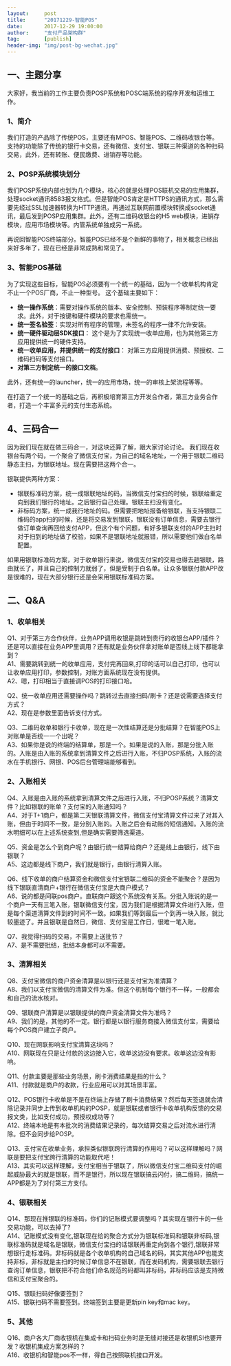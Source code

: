 ```yaml
---                                                                             
layout:     post                                                
title:      "20171229-智能POS"                                                                               
date:       2017-12-29 19:00:00                                                                               
author:     "支付产品架构群"                                          
tag:		[publish]                                    
header-img: "img/post-bg-wechat.jpg"                                         
---  
```


## 一、主题分享

大家好，我当前的工作主要负责POSP系统和POSC端系统的程序开发和运维工作。

### 1、简介

我们打造的产品除了传统POS，主要还有MPOS、智能POS、二维码收银台等。
支持的功能除了传统的银行卡交易，还有微信、支付宝、银联三种渠道的各种扫码交易，此外，还有转账、便民缴费、进销存等功能。

### 2、POSP系统模块划分

我们POSP系统内部也划为几个模块，核心的就是处理POS联机交易的应用集群，处理socket通讯8583报文格式。但是智能POS肯定是HTTPS的通讯方式，那么需要先经过SSL加速器转换为HTTP通讯，再通过互联网前置模块转换成socket通讯，最后发到POSP应用集群。此外，还有二维码收银台的H5 web模块，进销存模块，应用市场模块等。内管系统单独成另一系统。

再说回智能POS终端部分。智能POS已经不是个新鲜的事物了，相关概念已经出来好多年了，现在已经是非常成熟和常见了。

### 3、智能POS基础  

为了实现这些目标，智能POS必须要有一个统一的基础，因为一个收单机构肯定不止一个POS厂商，不止一种型号。
这个基础主要如下：
-  **统一操作系统**：需要对操作系统的版本、安全控制、预装程序等制定统一要求。此外，对于按键和硬件模块的要求也需统一。  
-  **统一签名验签**：实现对所有程序的管理，未签名的程序一律不允许安装。  
-  **统一硬件驱动层SDK接口**： 这个是为了实现统一收单应用，也为其他第三方应用提供统一的硬件支持。  
-  **统一收单应用，并提供统一的支付接口**： 对第三方应用提供消费、预授权、二维码扫码等支付接口。
-  **对第三方制定统一的接口文档**。 

此外，还有统一的launcher，统一的应用市场，统一的审核上架流程等等。

在打造了一个统一的基础之后，再积极培育第三方开发合作者，第三方业务合作者，打造一个丰富多元的支付生态系统。

## 4、三码合一

因为我们现在就在做三码合一，对这块还算了解，跟大家讨论讨论。
我们现在收银台有两个码，一个聚合了微信支付宝，为自己的域名地址，一个用于银联二维码静态主扫，为银联地址。现在需要把这两个合一。

银联提供两种方案：

-  银联标准码方案，统一成银联地址的码，当微信支付宝扫的时候，银联给重定向到我们银行的地址。之后银行自己处理。银联主扫没有变化。
-  非标码方案，统一成我行地址的码。但需要把地址报备给银联，当支持银联二维码的app扫的时候，还是将交易发到银联，银联没有订单信息，需要去银行做订单查询再回给支付APP，但这个有个问题，有好多银联支付的APP主扫时对于扫到的地址做了校验，如果不是银联地址就报错，所以需要他们做白名单配置。

如果用银联标准码方案，对于收单银行来说，微信支付宝的交易也得去趟银联，路由就长了，并且自己的控制力就弱了，但是受制于白名单。让众多银联付款APP改是很难的，现在大部分银行还是会采用银联标准码方案。

## 二、Q&A
### 1、收单相关

Q1、对于第三方合作伙伴，业务APP调用收银是跳转到贵行的收银台APP/插件？还是可以直接在业务APP里调用？还有就是业务伙伴拿对账单是否线上线下都能拿到？  
A1、需要跳转到统一的收单应用，支付完再回来,打印的话可以自己打印，也可以让收单应用打印，参数控制，对账方面系统现在没有提供。  
A2、嗯，打印相当于直接调POS的打印接口哈。  

Q2、统一收单应用还需要操作吗？跳转过去直接扫码/刷卡？还是说需要选择支付方式？  
A2、现在是参数里面告诉支付方式。  

Q3、二维码收单和银行卡收单，现在是一次性结算还是分批结算？在智能POS上对账单是否统一一个出呢？  
A3、如果你是说的终端的结算单，那是一个。如果是说的入账，那是分批入账的。入账是由入账的系统拿到清算文件之后进行入账，不归POSP系统，入账的流水在手机银行、网银、POS后台管理端能够看到。  

### 2、入账相关

Q4、入账是由入账的系统拿到清算文件之后进行入账，不归POSP系统？清算文件？比如银联的账单？支付宝的入账通知吗？  
A4、对于T+1商户，都是第二天银联清算文件，微信支付宝清算文件过来了对其入账，但由于时间不一致，是分别入账的。入账之后会有动账的短信通知。入账的流水明细可以在上述系统查到,但是确实需要筛选渠道。  

Q5、资金是怎么个到商户呢？由银行统一结算给商户？还是线上由银行，线下由银联？  
A5、这边都是线下商户，我们就是银行，由银行清算入账。  

Q6、线下收单的商户结算资金和微信支付宝银联二维码的资金不能聚合？是因为线下银联直清商户+银行在微信支付宝是大商户模式？  
A6、说的都是间联pos商户。直联商户跟这个系统没有关系。分批入账说的是一个商户一天有三笔入账，银联微信支付宝，因为我们是根据清算文件进行入账，但是每个渠道清算文件到的时间不一致。如果我们等到最后一个到再一块入账，就比较墨迹了。并且银联是自然日，微信、支付宝是工作日，很难一笔入账。  

Q7、我觉得扫码的交易，不需要上送批节？  
A7、是不需要批结，批结本身都可以不需要。  

### 3、清算相关

Q8、支付宝微信的商户资金清算是以银行还是支付宝为准清算？  
A8、我们以支付宝微信的清算文件为准。但这个机制每个银行不一样，一般都会和自己的流水核对。  

Q9、银联商户清算是以银联提供的商户资金清算文件为准吗？  
A9、我们的是，其他的不一定。银行都是以银行服务商接入微信支付宝，需要给每个POS商户建立子商户。  

Q10、现在网联影响支付宝清算这块吗？  
A10、网联现在只是让付款的这边接入它，收单这边没有要求。收单这边没有影响。  

Q11、付款主要是那些业务场景，刷卡消费结果是指的什么？  
A11、付款就是商户的收款，行业应用可以对其场景丰富。  

Q12、POS银行卡收单是不是在终端上存储了刷卡消费结果？然后每天签退就会清除记录并同步上传到收单机构的POSP，就是银联或者银行卡收单机构反馈的交易报文类，比如支付成功，预授权成功等？  
A12、终端本地是有本批次的消费结果记录的，每次结算交易之后对流水进行清除。但不会同步给POSP。  

Q13、支付宝在收单业务，承担类似银联跨行清算的作用吗？可以这样理解吗？网联是要把支付宝跨行清算的功能取代吧！  
A13、其实可以这样理解，支付宝相当于银联了，所以微信支付宝二维码支付的崛起威胁最大的就是银联，而不是银行，所以现在银联搞云闪付，搞二维码，搞统一APP都是为了对付第三方支付。  

### 4、银联相关

Q14、那现在推银联的标准码，你们的记账模式要调整吗？其实现在银行卡的一些交易功能，可以去掉了?  
A14、记账模式没有变化,银联现在给的聚合方式分为银联标准码和银联非标码,银联标准码就是域名是银联，微信支付宝扫的话银联再重定向到各个银行,银联非常想银行走标准码。非标码就是各个收单机构的自己域名的码，其实其他APP也能支持非标，非标就是主扫的时候订单信息不在银联，而在发码机构，需要银联去银行查询订单信息，银联把不符合他们命名规范的码都叫非标码，非标码应该是支持微信和支付宝聚合的。  

Q15、银联扫码好像要签到？  
A15、银联扫码不需要签到。终端签到主要是更新pin key和mac key。  

### 5、其他

Q16、商户各大厂商收银机在集成卡和扫码业务时是无缝对接还是收银机SI也要开发？收银机集成方案怎样的？  
A16、收银机和智能pos不一样，得自己按照联机接口开发。  

